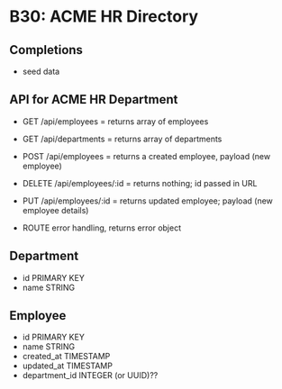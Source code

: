 # B30: ACME HR Directory

## Completions
- seed data

## API for ACME HR Department
- GET /api/employees = returns array of employees
- GET /api/departments = returns array of departments
- POST /api/employees = returns a created employee, payload (new employee)
- DELETE /api/employees/:id = returns nothing; id passed in URL
- PUT /api/employees/:id = returns updated employee; payload (new employee details)

- ROUTE error handling, returns error object

## Department
- id PRIMARY KEY
- name STRING

## Employee
- id PRIMARY KEY
- name STRING
- created_at TIMESTAMP
- updated_at TIMESTAMP
- department_id INTEGER (or UUID)??